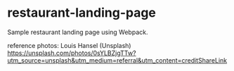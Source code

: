 # restaurant-landing-page

Sample restaurant landing page using Webpack.

reference photos:
Louis Hansel (Unsplash)
https://unsplash.com/photos/0sYLBZjgTTw?utm_source=unsplash&utm_medium=referral&utm_content=creditShareLink
